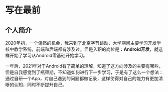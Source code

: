 # 写在最前
## 个人简介
2020年初，一个偶然的机会，我来到了北京字节跳动，大学期间主要学习开发学校中教学系统，前端和后端都有涉及过，但是入职的岗位是：**Android开发**，就这样开始了学习从Android零基础开始学习。

一年后，2021年对于Android有了简单的理解，知道了这方向涉及的主要有哪些，但是自我感觉到了瓶颈期，不知道如何进行下一步学习，于是有了这么一个想法：通过自研一个App，对自己遇到的问题都做记录，这样使得对自己的能力有更加清晰的认知，同时不断提升自己。
